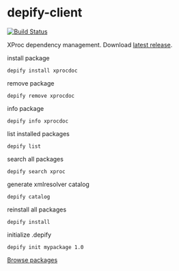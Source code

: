 depify-client
=============

[![Build Status](https://travis-ci.org/depify/depify-client.svg)](https://travis-ci.org/depify/depify-client)

XProc dependency management. Download [latest release](https://github.com/depify/depify-client/releases/latest).

install package
```
depify install xprocdoc
```

remove package
```
depify remove xprocdoc
```

info package
```
depify info xprocdoc
```

list installed packages
```
depify list
```

search all packages
```
depify search xproc
```

generate xmlresolver catalog
```
depify catalog
```

reinstall all packages
```
depify install
```

initialize .depify
```
depify init mypackage 1.0
```

[Browse packages](http://depify.com)

